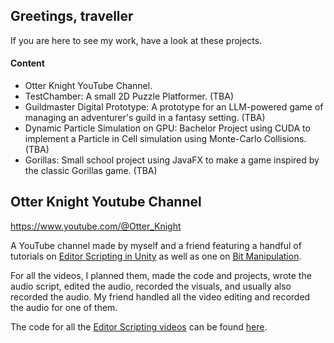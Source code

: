 ## Greetings, traveller

If you are here to see my work, have a look at these projects.

#### Content
- Otter Knight YouTube Channel.
- TestChamber: A small 2D Puzzle Platformer. (TBA)
- Guildmaster Digital Prototype: A prototype for an LLM-powered game of managing an adventurer's guild in a fantasy setting. (TBA)
- Dynamic Particle Simulation on GPU: Bachelor Project using CUDA to implement a Particle in Cell simulation using Monte-Carlo Collisions. (TBA)
- Gorillas: Small school project using JavaFX to make a game inspired by the classic Gorillas game. (TBA)

## Otter Knight Youtube Channel
https://www.youtube.com/@Otter_Knight

A YouTube channel made by myself and a friend featuring a handful of tutorials on [Editor Scripting in Unity](https://youtube.com/playlist?list=PLqy--wDEnoVIxVmP_V6RXFg-tc9mVlFgX&si=iGU2nAX2CtD7KK_A) as well as one on [Bit Manipulation](https://youtu.be/gZLhh9uJNAs?si=BP0BRAzJ-4IQciLA).

For all the videos, I planned them, made the code and projects, wrote the audio script, edited the audio, recorded the visuals, and usually also recorded the audio. My friend handled all the video editing and recorded the audio for one of them.

The code for all the [Editor Scripting videos](https://youtube.com/playlist?list=PLqy--wDEnoVIxVmP_V6RXFg-tc9mVlFgX&si=iGU2nAX2CtD7KK_A) can be found [here](https://github.com/MagnusMouritzen/unity-editor-scripting).
